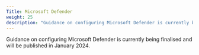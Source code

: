 ```yaml
---
Title: Microsoft Defender
weight: 25
description: "Guidance on configuring Microsoft Defender is currently being finalised and will be published in January 2024."
---
```


Guidance on configuring Microsoft Defender is currently being finalised and will be published in January 2024. 
